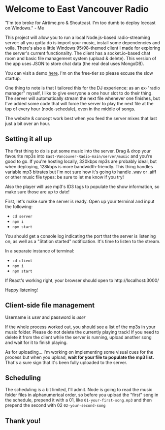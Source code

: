# Welcome to East Vancouver Radio

"I'm too broke for Airtime.pro & Shoutcast. I'm too dumb to deploy Icecast on Windows." - Me

This project will allow you to run a local Node.js-based radio-streaming server: all you gotta do is import your music, install some dependencies and voila. There's also a little Windows 95/98-themed client I made for exploring the server's current functionality. The client has a socket.io-based chat room and basic file management system (upload & delete). This version of the app uses JSON to store chat data (the real deal uses MongoDB). 

You can visit a demo [here](http://sleepy-dusk-99333.herokuapp.com/). I'm on the free-tier so please excuse the slow startup.

One thing to note is that I tailored this for the DJ experience: as an ex-"radio manager" myself, I like to give everyone a one hour slot to do their thing. The server will automatically stream the next file whenever one finishes, but I've added some code that will force the server to play the next file at the top of every hour (node-schedule), even in the middle of songs.

The website & concept work best when you feed the server mixes that last just a bit over an hour.

## Setting it all up

The first thing to do is put some music into the server. Drag & drop your favourite mp3s into `East-Vancouver-Radio-main/server/music` and you're good to go. If you're hosting locally, 320kbps mp3s are probably ideal, but when deploying, 128kbps is more bandwidth-friendly. This thing handles variable mp3 bitrates but I'm not sure how it's going to handle .wav or .aiff or other music file types: be sure to let me know if you try!

Also the player will use mp3's ID3 tags to populate the show information, so make sure those are up to date!

First, let's make sure the server is ready. Open up your terminal and input the following:

- `cd server`
- `npm i`
- `npm start`

You should get a console log indicating the port that the server is listening on, as well as a "Station started" notification. It's time to listen to the stream.

In a separate instance of terminal:

- `cd client`
- `npm i`
- `npm start`

If React's working right, your browser should open to http://localhost:3000/

Happy listening!

## Client-side file management

Username is _user_ and password is _user_

If the whole process worked out, you should see a list of the mp3s in your music folder. Please do not delete the currently playing track! If you need to delete it from the client while the server is running, upload another song and wait for it to finish playing.

As for uploading... I'm working on implementing some visual cues for the process but when you upload, **wait for your file to populate the mp3 list.** That's a sure sign that it's been fully uploaded to the server.

## Scheduling

The scheduling is a bit limited, I'll admit. Node is going to read the music folder files in alphanumerical order, so before you upload the "first" song in the schedule, prepend it with a 01, like `01-your-first-song.mp3` and then prepend the second with 02 `02-your-second-song` 

## Thank you!
